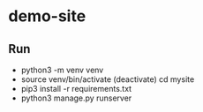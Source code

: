 # demo-site

## Run
- python3 -m venv venv 
- source venv/bin/activate (deactivate)
cd mysite
- pip3 install -r requirements.txt 
- python3 manage.py runserver 